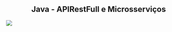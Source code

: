 <h2 align="center"><b>Java - APIRestFull e Microsserviços</b></h2>

<img src="https://github.com/kelvin-hey/java-api-rest-full-e-micros-servicos/blob/main/assets/api.jpeg"></a>
